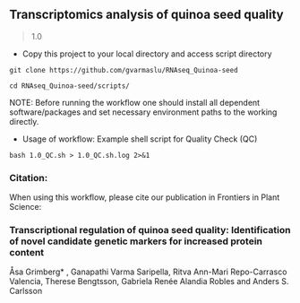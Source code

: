 
## Transcriptomics analysis of quinoa seed quality 



> 1.0 
* Copy this project to your local directory and access script directory

```
git clone https://github.com/gvarmaslu/RNAseq_Quinoa-seed

cd RNAseq_Quinoa-seed/scripts/

```


NOTE: Before running the workflow one should install all dependent software/packages and set necessary environment paths to the working directly. 

* Usage of workflow: Example shell script for Quality Check (QC)

```
bash 1.0_QC.sh > 1.0_QC.sh.log 2>&1

```



### Citation:

When using this workflow, please cite our publication in Frontiers in Plant Science:

### Transcriptional regulation of quinoa seed quality: Identification of novel candidate genetic markers for increased protein content
Åsa Grimberg* , Ganapathi Varma Saripella, Ritva Ann-Mari Repo-Carrasco Valencia, Therese Bengtsson, Gabriela Renée Alandia Robles and Anders S. Carlsson
